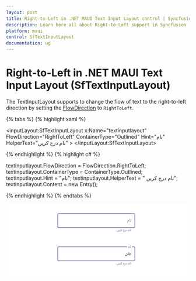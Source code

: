 ```yaml
---
layout: post
title: Right-to-Left in .NET MAUI Text Input Layout control | Syncfusion
description: Learn here all about Right-to-Left support in Syncfusion .NET MAUI Text Input Layout (SfTextInputLayout) control and more.
platform: maui
control: SfTextInputLayout
documentation: ug
---
```


# Right-to-Left in .NET MAUI Text Input Layout (SfTextInputLayout)

The TextInputLayout supports to change the flow of text to the right-to-left direction by setting the [FlowDirection](https://learn.microsoft.com/en-us/dotnet/api/microsoft.maui.controls.device.flowdirection?view=net-maui-7.0) to `RightToLeft`.

{% tabs %}
{% highlight xaml %}

<inputLayout:SfTextInputLayout x:Name="textinputlayout" 
                                FlowDirection="RightToLeft"
                                ContainerType="Outlined"
                                Hint="نام"
                                HelperText="نام درج کریں" >
        <Entry />
</inputLayout:SfTextInputLayout>

{% endhighlight %}
{% highlight c# %}

textinputlayout.FlowDirection = FlowDirection.RightToLeft;
textinputlayout.ContainerType = ContainerType.Outlined;
textinputlayout.Hint = "نام";
textinputlayout.HelperText = " نام درج کریں";
textinputlayout.Content = new Entry(); 

{% endhighlight %}
{% endtabs %}

![.NET MAUI TextInputLayout with right to left](images/RightToLeft/RTL.png)

